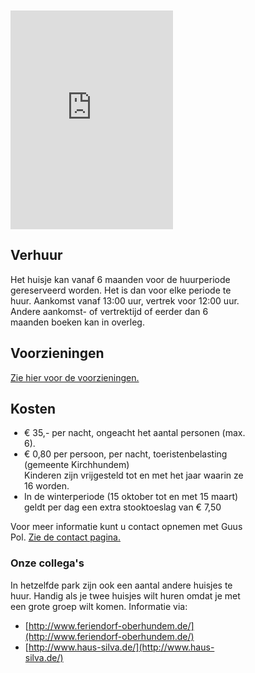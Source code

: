 
<style type="text/css" markdown="1">
.leftCol {
	float: left;
	display: block;
	width: 280px;
	margin-right: 25px;
}

.rightCol {
	float: left;
	display: block;
	width: 380px;
	margin-right: 25px;
}
.clear-float {
	clear: both;
}
ul.price-list {
	 margin-left: 10px;
	 padding: 0 0 0 12px;
}
</style>


<div class="leftCol">
<br><br>
<iframe height="350" src="http://sauerland-calendar-viewer.appspot.com/" frameborder="0" width="260" markdown="1">abc</iframe>

</div>

<div class="rightCol">

<h2>Verhuur</h2>
<p>
Het huisje kan vanaf 6 maanden voor de huurperiode gereserveerd worden.
Het is dan voor elke periode te huur. Aankomst vanaf 13:00 uur, vertrek voor 12:00 uur.  
Andere aankomst- of vertrektijd of eerder dan 6 maanden boeken kan in overleg.
</p>
<h2>Voorzieningen</h2>
<p>
<a href="#/content/het-huisje/voorzieningen">Zie hier voor de voorzieningen.</a>
</p>
<h2>Kosten</h2>
<p>
<ul class="price-list">
<li>€ 35,- per nacht, ongeacht het aantal personen (max. 6).</li>
<li>€ 0,80 per persoon, per nacht, toeristenbelasting (gemeente Kirchhundem)<br>
Kinderen zijn vrijgesteld tot en met het jaar waarin ze 16 worden.</li>
<li>In de winterperiode (15 oktober tot en met 15 maart) geldt per dag een extra stooktoeslag van € 7,50</li>
</ul>
</p>
<p>
Voor meer informatie kunt u contact opnemen met Guus Pol. <a href="#/content/Contact/Contact">Zie de contact pagina.</a>
</p>

### Onze collega's

In hetzelfde park zijn ook een aantal andere huisjes te huur. Handig als je twee huisjes wilt huren omdat je met een grote groep wilt komen. Informatie via:

* [http://www.feriendorf-oberhundem.de/](http://www.feriendorf-oberhundem.de/)
* [http://www.haus-silva.de/](http://www.haus-silva.de/)


<p style="clear:both;" />


